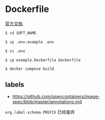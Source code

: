 # Dockerfile

[官方文档](https://github.com/docker-library/docs)

```bash
$ cd SOFT_NAME

$ cp .env.example .env

$ vi .env

$ cp example.Dockerfile Dockerfile

$ docker compose build
```

## labels

* https://github.com/opencontainers/image-spec/blob/master/annotations.md

`org.label-schema.PREFIX` 已经废弃
